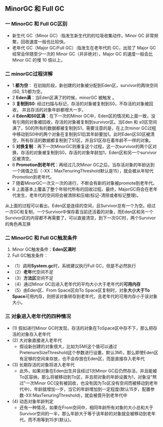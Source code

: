 ## MinorGC 和 Full GC

### 一 MinorGC 和 Full GC区别
- 新生代 GC（Minor GC）:指发生新生代的的垃圾收集动作，Minor GC 非常频繁，回收速度一般也比较快。
- 老年代 GC（Major GC/Full GC）:指发生在老年代的 GC，出现了 Major GC 经常会伴随至少一次的 Minor GC（并非绝对），Major GC 的速度一般会比 Minor GC 的慢 10 倍以上。

### 二 minorGC过程详解
- 1.**都为空**： 在初始阶段，新创建的对象被分配到Eden区，survivor的两块空间(S0, S1)都为空。
- 2 **Eden满**：当Eden区满了的时候，minorGC 被触发 。
- 3 **复制到S0**: 经过扫描与标记，存活的对象被复制到S0，不存活的对象被回收， 并且存活的对象年龄都增大一岁。
- 4 **Eden和S0区满**：在下一次的Minor GC中，Eden区的情况和上面一致，没有引用的对象被回收，存活的对象被复制到survivor区。当Eden 和 s0区空间满了，S0的所有的数据都被复制到S1，需要注意的是，在上次minor GC过程中移动到S0中的两个对象在复制到S1后其年龄要加1。此时Eden区S0区被清空，所有存活的数据都复制到了S1区，并且S1区存在着年龄不一样的对象。
- 5  **对换复制**：再下一次MinorGC则重复这个过程，这一次survivor的两个区对换，存活的对象被复制到S0，存活的对象年龄加1，Eden区和另一个survivor区被清空。
- 6 **Promotion到老年代**：再经过几次Minor GC之后，当存活对象的年龄达到一个阈值之后（-XX：MaxTenuringThreshold默认是15），就会被从年轻代Promotion到老年代。
- 7 随着MinorGC一次又一次的进行，不断会有新的对象被promote到老年代。
- 8 上面基本上覆盖了整个年轻代所有的回收过程。最终，MajorGC将会在老年代发生，老年代的空间将会被清除和压缩(标记-清除或者标记整理)。

从上面的过程可以看出，Eden区是连续的空间，且Survivor总有一个为空。经过一次GC和复制，一个Survivor中保存着当前还活着的对象，而Eden区和另一个Survivor区的内容都不再需要了，可以直接清空，到下一次GC时，两个Survivor的角色再互换


### 二 MinorGC 和 Full GC触发条件
1. Minor GC触发条件：**Eden区满时**
2. Full GC触发条件：
- （1）调用**System.gc**时，系统建议执行Full GC，但是不必然执行
- （2）**老年**代空间不足
- （3）**方法区**空间不足
- （4）通过Minor GC后进入老年代的平均大小大于老年代的**可用内存**
- （5）由Eden区、From Space区向To Space区复制时，对象**大小大于To Space**可用内存，则把该对象转存到老年代，且老年代的可用内存小于该对象大小。


### 三 对象进入老年代的四种情况
- (1) 假如进行Minor GC时发现，存活的对象在ToSpace区中存不下，那么把存活的对象存入老年代
- (2) 大对象直接进入老年代
    - 假设新创建的对象很大，比如为5M(这个值可以通过PretenureSizeThreshold这个参数进行设置，默认3M)，那么即使Eden区有足够的空间来存放，也不会存放在Eden区，而是直接存入老年代
- (3) 长期存活的对象将进入老年代
    - 此外，如果对象在Eden出生并且经过1次Minor GC后仍然存活，并且能被To区容纳，那么将被移动到To区，并且把对象的年龄设置为1，对象没"熬过"一次Minor GC(没有被回收，也没有因为To区没有空间而被移动到老年代中)，年龄就增加一岁，当它的年龄增加到一定程度(默认15岁，配置参数-XX:MaxTenuringThreshold)，就会被晋升到老年代中
- (4) 动态对象年龄判定
    - 还有一种情况，如果在From空间中，相同年龄所有对象的大小总和大于Survivor空间的一半，那么年龄大于等于该年龄的对象就会被移动到老年代，而不用等到15岁(默认)。
